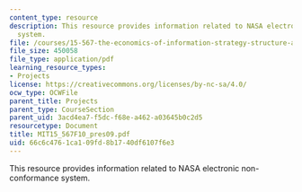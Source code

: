 ```yaml
---
content_type: resource
description: This resource provides information related to NASA electronic non-conformance
  system.
file: /courses/15-567-the-economics-of-information-strategy-structure-and-pricing-fall-2010/66c6c4761ca109fd8b1740df6107f6e3_MIT15_567F10_pres09.pdf
file_size: 450058
file_type: application/pdf
learning_resource_types:
- Projects
license: https://creativecommons.org/licenses/by-nc-sa/4.0/
ocw_type: OCWFile
parent_title: Projects
parent_type: CourseSection
parent_uid: 3acd4ea7-f5dc-f68e-a462-a03645b0c2d5
resourcetype: Document
title: MIT15_567F10_pres09.pdf
uid: 66c6c476-1ca1-09fd-8b17-40df6107f6e3
---
```

This resource provides information related to NASA electronic non-conformance system.